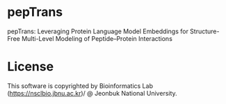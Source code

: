 # pepTrans
pepTrans: Leveraging Protein Language Model Embeddings for Structure-Free Multi-Level Modeling of Peptide–Protein Interactions


# License
This software is copyrighted by Bioinformatics Lab (https://nsclbio.jbnu.ac.kr)/ @ Jeonbuk National University.
